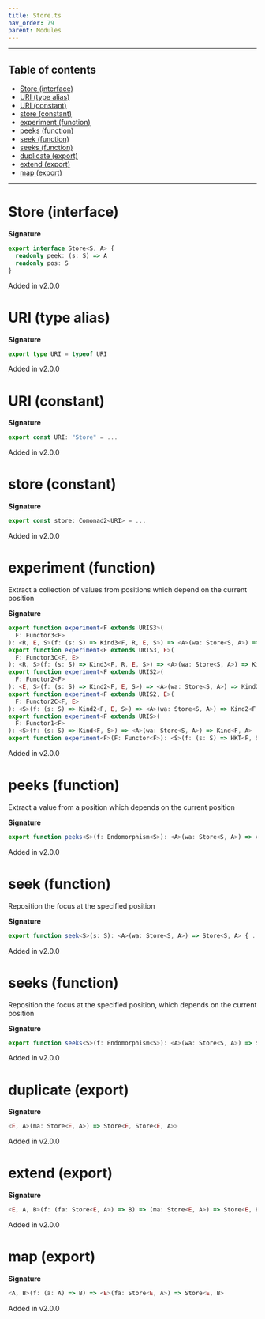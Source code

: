 ```yaml
---
title: Store.ts
nav_order: 79
parent: Modules
---
```


---

<h2 class="text-delta">Table of contents</h2>

- [Store (interface)](#store-interface)
- [URI (type alias)](#uri-type-alias)
- [URI (constant)](#uri-constant)
- [store (constant)](#store-constant)
- [experiment (function)](#experiment-function)
- [peeks (function)](#peeks-function)
- [seek (function)](#seek-function)
- [seeks (function)](#seeks-function)
- [duplicate (export)](#duplicate-export)
- [extend (export)](#extend-export)
- [map (export)](#map-export)

---

# Store (interface)

**Signature**

```ts
export interface Store<S, A> {
  readonly peek: (s: S) => A
  readonly pos: S
}
```

Added in v2.0.0

# URI (type alias)

**Signature**

```ts
export type URI = typeof URI
```

Added in v2.0.0

# URI (constant)

**Signature**

```ts
export const URI: "Store" = ...
```

Added in v2.0.0

# store (constant)

**Signature**

```ts
export const store: Comonad2<URI> = ...
```

Added in v2.0.0

# experiment (function)

Extract a collection of values from positions which depend on the current position

**Signature**

```ts
export function experiment<F extends URIS3>(
  F: Functor3<F>
): <R, E, S>(f: (s: S) => Kind3<F, R, E, S>) => <A>(wa: Store<S, A>) => Kind3<F, R, E, A>
export function experiment<F extends URIS3, E>(
  F: Functor3C<F, E>
): <R, S>(f: (s: S) => Kind3<F, R, E, S>) => <A>(wa: Store<S, A>) => Kind3<F, R, E, A>
export function experiment<F extends URIS2>(
  F: Functor2<F>
): <E, S>(f: (s: S) => Kind2<F, E, S>) => <A>(wa: Store<S, A>) => Kind2<F, E, A>
export function experiment<F extends URIS2, E>(
  F: Functor2C<F, E>
): <S>(f: (s: S) => Kind2<F, E, S>) => <A>(wa: Store<S, A>) => Kind2<F, E, A>
export function experiment<F extends URIS>(
  F: Functor1<F>
): <S>(f: (s: S) => Kind<F, S>) => <A>(wa: Store<S, A>) => Kind<F, A>
export function experiment<F>(F: Functor<F>): <S>(f: (s: S) => HKT<F, S>) => <A>(wa: Store<S, A>) => HKT<F, A> { ... }
```

Added in v2.0.0

# peeks (function)

Extract a value from a position which depends on the current position

**Signature**

```ts
export function peeks<S>(f: Endomorphism<S>): <A>(wa: Store<S, A>) => A { ... }
```

Added in v2.0.0

# seek (function)

Reposition the focus at the specified position

**Signature**

```ts
export function seek<S>(s: S): <A>(wa: Store<S, A>) => Store<S, A> { ... }
```

Added in v2.0.0

# seeks (function)

Reposition the focus at the specified position, which depends on the current position

**Signature**

```ts
export function seeks<S>(f: Endomorphism<S>): <A>(wa: Store<S, A>) => Store<S, A> { ... }
```

Added in v2.0.0

# duplicate (export)

**Signature**

```ts
<E, A>(ma: Store<E, A>) => Store<E, Store<E, A>>
```

Added in v2.0.0

# extend (export)

**Signature**

```ts
<E, A, B>(f: (fa: Store<E, A>) => B) => (ma: Store<E, A>) => Store<E, B>
```

Added in v2.0.0

# map (export)

**Signature**

```ts
<A, B>(f: (a: A) => B) => <E>(fa: Store<E, A>) => Store<E, B>
```

Added in v2.0.0

